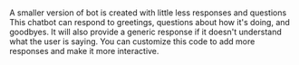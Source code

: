 #
A smaller version of bot is created with little less responses and questions
This chatbot can respond to greetings, questions about how it's doing, and goodbyes. It will also provide a generic response if it doesn't understand what the user is saying. You can customize this code to add more responses and make it more interactive.
  




